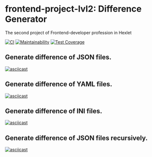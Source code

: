 # frontend-project-lvl2: Difference Generator
The second project of Frontend-developer profession in Hexlet

[![CI](https://github.com/Ni-2/frontend-project-lvl2/workflows/CI/badge.svg?branch=master)](https://github.com/Ni-2/frontend-project-lvl2/actions)
[![Maintainability](https://api.codeclimate.com/v1/badges/a99cda8011210d7b2c77/maintainability)](https://codeclimate.com/github/Ni-2/frontend-project-lvl2/maintainability)
[![Test Coverage](https://api.codeclimate.com/v1/badges/a99cda8011210d7b2c77/test_coverage)](https://codeclimate.com/github/Ni-2/frontend-project-lvl2/test_coverage)


## Generate difference of JSON files.
[![asciicast](https://asciinema.org/a/da6yGgdxMbsRMH0LHlVNwbg6j.svg)](https://asciinema.org/a/da6yGgdxMbsRMH0LHlVNwbg6j)


## Generate difference of YAML files.
[![asciicast](https://asciinema.org/a/YtabF1oE0UgdiBuzFIc5N1WlH.svg)](https://asciinema.org/a/YtabF1oE0UgdiBuzFIc5N1WlH)


## Generate difference of INI files.
[![asciicast](https://asciinema.org/a/p2UEVGp2Pi69zwd4j7dtTaVRm.svg)](https://asciinema.org/a/p2UEVGp2Pi69zwd4j7dtTaVRm)


## Generate difference of JSON files recursively.
[![asciicast](https://asciinema.org/a/CEgnUamzXyO8gTiqFRkaAeNSS.svg)](https://asciinema.org/a/CEgnUamzXyO8gTiqFRkaAeNSS)
